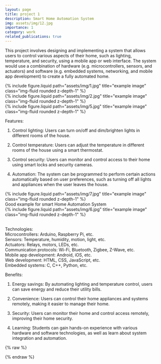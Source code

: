 ```yaml
---
layout: page
title: project 1
description: Smart Home Automation System
img: assets/img/12.jpg
importance: 1
category: work
related_publications: true
---
```


This project involves designing and implementing a system that allows users to control various aspects of their home, such as lighting, temperature, and security, using a mobile app or web interface. 
The system would use a combination of hardware (e.g. microcontrollers, sensors, and actuators) and software (e.g. embedded systems, networking, and mobile app development) to create a fully automated home.



<div class="row">
    <div class="col-sm mt-3 mt-md-0">
        {% include figure.liquid path="assets/img/1.jpg" title="example image" class="img-fluid rounded z-depth-1" %}
    </div>
    <div class="col-sm mt-3 mt-md-0">
        {% include figure.liquid path="assets/img/2.jpg" title="example image" class="img-fluid rounded z-depth-1" %}
    </div>
    <div class="col-sm mt-3 mt-md-0">
        {% include figure.liquid path="assets/img/5.jpg" title="example image" class="img-fluid rounded z-depth-1" %}
    </div>
</div>


Features:

1. Control lighting: Users can turn on/off and dim/brighten lights in different rooms of the house.

2. Control temperature: Users can adjust the temperature in different rooms of the house using a smart thermostat.

3. Control security: Users can monitor and control access to their home using smart locks and security cameras.

4. Automation: The system can be programmed to perform certain actions automatically based on user preferences, such as turning off all lights and appliances when the user leaves the house.

</div>

<div class="row">
    <div class="col-sm mt-3 mt-md-0">
        {% include figure.liquid path="assets/img/7.jpg" title="example image" class="img-fluid rounded z-depth-1" %}
    </div>
</div>
<div class="caption">
    Good example for smart Home Automation System
</div>

<div class="row justify-content-sm-center">
    <div class="col-sm-8 mt-3 mt-md-0">
        {% include figure.liquid path="assets/img/6.jpg" title="example image" class="img-fluid rounded z-depth-1" %}
    </div>


<br />


Technologies:<br />
Microcontrollers: Arduino, Raspberry Pi, etc.<br />
Sensors: Temperature, humidity, motion, light, etc.<br />
Actuators: Relays, motors, LEDs, etc.<br />
Communication protocols: Wi-Fi, Bluetooth, Zigbee, Z-Wave, etc.<br />
Mobile app development: Android, iOS, etc.<br />
Web development: HTML, CSS, JavaScript, etc.<br />
Embedded systems: C, C++, Python, etc.<br />

</div>

Benefits:

1. Energy savings: By automating lighting and temperature control, users can save energy and reduce their utility bills.

2. Convenience: Users can control their home appliances and systems remotely, making it easier to manage their home.

3. Security: Users can monitor their home and control access remotely, improving their home security.

4. Learning: Students can gain hands-on experience with various hardware and software technologies, as well as learn about system integration and automation.

{% raw %}

{% endraw %}
